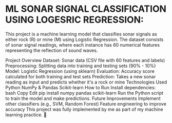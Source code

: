 # ML SONAR SIGNAL CLASSIFICATION USING LOGESRIC REGRESSION:
This project is a machine learning model that classifies sonar signals as either rock (R) or mine (M) using Logistic Regression. The dataset consists of sonar signal readings, where each instance has 60 numerical features representing the reflection of sound waves.

Project Overview
Dataset: Sonar data (CSV file with 60 features and labels)
Preprocessing: Splitting data into training and testing sets (90% - 10%)
Model: Logistic Regression (using sklearn)
Evaluation: Accuracy score calculated for both training and test sets
Prediction: Takes a new sonar reading as input and predicts whether it's a rock or mine
Technologies Used
Python
NumPy & Pandas
Scikit-learn
How to Run
Install dependencies:
bash
Copy
Edit
pip install numpy pandas scikit-learn
Run the Python script to train the model and make predictions.
Future Improvements
Implement other classifiers (e.g., SVM, Random Forest)
Feature engineering to improve accuracy
This project was fully implemented by me as part of my machine learning practice. 🚀
